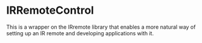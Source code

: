 IRRemoteControl
===============

This is a wrapper on the IRremote library that enables a more natural way of setting up an IR remote and developing applications with it.
